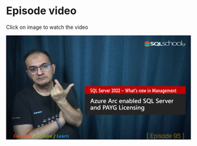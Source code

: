 # Episode video

Click on image to watch the video

[![Watch the video](./ytimage.png)](https://youtu.be/FS29mJISUhU)
